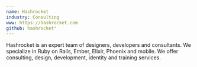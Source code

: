 ```yaml
---
name: Hashrocket
industry: Consulting
www: https://hashrocket.com
github: hashrocket"
---
```

Hashrocket is an expert team of designers, developers and consultants. We specialize in Ruby on Rails, Ember, Elixir, Phoenix and mobile. We offer consulting, design, development, identity and training services.
